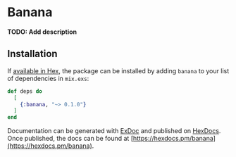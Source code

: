 # Banana

**TODO: Add description**

## Installation

If [available in Hex](https://hex.pm/docs/publish), the package can be installed
by adding `banana` to your list of dependencies in `mix.exs`:

```elixir
def deps do
  [
    {:banana, "~> 0.1.0"}
  ]
end
```

Documentation can be generated with [ExDoc](https://github.com/elixir-lang/ex_doc)
and published on [HexDocs](https://hexdocs.pm). Once published, the docs can
be found at [https://hexdocs.pm/banana](https://hexdocs.pm/banana).

